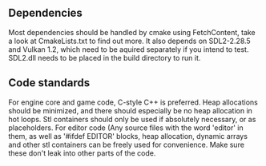 ## Dependencies

Most dependencies should be handled by cmake using FetchContent, take a look at CmakeLists.txt to find out more. 
It also depends on SDL2-2.28.5 and Vulkan 1.2, which need to be aquired separately if you intend to test. SDL2.dll needs to be placed in the build directory to run it.

## Code standards

For engine core and game code, C-style C++ is preferred. Heap allocations should be minimized, and there should especially be no heap allocation in hot loops. Stl containers should only be used if absolutely necessary, or as placeholders.
For editor code (Any source files with the word 'editor' in them, as well as '#ifdef EDITOR' blocks, heap allocation, dynamic arrays and other stl containers can be freely used for convenience. Make sure these don't leak into other parts of the code.

